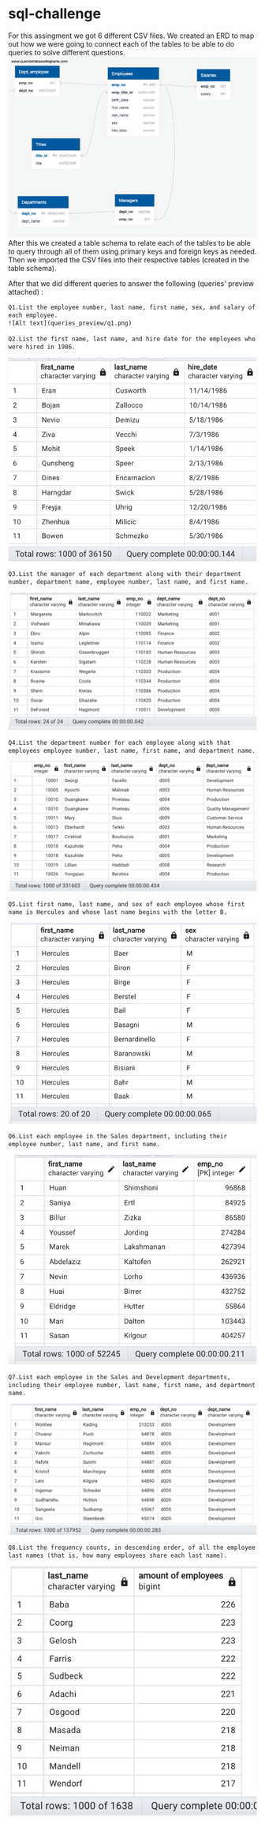 # sql-challenge
For this assingment we got 6 different CSV files. We created an ERD to map out how we were going to connect each of the tables to be able to do queries to solve different questions.
 ![Alt text](CHALLENGE9_ERD.png)
After this we created a table schema to relate each of the tables to be able to query through all of them using primary keys and foreign keys as needed. 
Then we imported the CSV files into their respective tables (created in the table schema).


After that we did different queries to answer the following (queries' preview attached) :

    Q1.List the employee number, last name, first name, sex, and salary of each employee.
    ![Alt text](queries_preview/q1.png)

    Q2.List the first name, last name, and hire date for the employees who were hired in 1986.
![Alt text](queries_preview/q2.png)

    Q3.List the manager of each department along with their department number, department name, employee number, last name, and first name.
![Alt text](queries_preview/q3.png)

    Q4.List the department number for each employee along with that employees employee number, last name, first name, and department name.
![Alt text](queries_preview/q4.png)

    Q5.List first name, last name, and sex of each employee whose first name is Hercules and whose last name begins with the letter B.
![Alt text](queries_preview/q5.png)

    Q6.List each employee in the Sales department, including their employee number, last name, and first name.
![Alt text](queries_preview/q6.png)


    Q7.List each employee in the Sales and Development departments, including their employee number, last name, first name, and department name.
![Alt text](queries_preview/q7.png)

    Q8.List the frequency counts, in descending order, of all the employee last names (that is, how many employees share each last name).
![Alt text](queries_preview/q8.png)
  